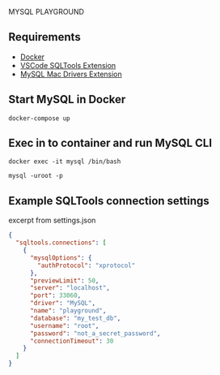 MYSQL PLAYGROUND

## Requirements

- [Docker](https://docs.docker.com/desktop/install/mac-install/)
- [VSCode SQLTools Extension](https://vscode-sqltools.mteixeira.dev/)
- [MySQL Mac Drivers Extension](https://marketplace.visualstudio.com/items?itemName=mtxr.sqltools-driver-mysql)

## Start MySQL in Docker

```console
docker-compose up
```

## Exec in to container and run MySQL CLI

```console
docker exec -it mysql /bin/bash
```

```console
mysql -uroot -p
```

## Example SQLTools connection settings

excerpt from settings.json

```json
{
  "sqltools.connections": [
    {
      "mysqlOptions": {
        "authProtocol": "xprotocol"
      },
      "previewLimit": 50,
      "server": "localhost",
      "port": 33060,
      "driver": "MySQL",
      "name": "playground",
      "database": "my_test_db",
      "username": "root",
      "password": "not_a_secret_password",
      "connectionTimeout": 30
    }
  ]
}
```
